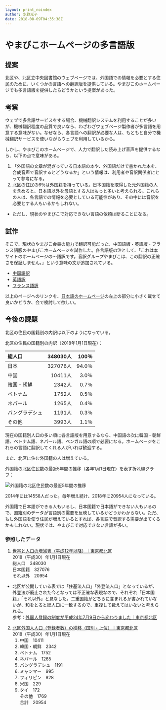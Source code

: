 ```yaml
---
layout: print_noindex
author: 水野光子
date: 2018-08-09T04:35:38Z
---
```


# やまびこホームページの多言語版

## 提案

北区や、北区立中央図書館のウェブページでは、外国語での情報を必要とする住民のために、いくつかの言語への翻訳版を提供している。やまびこのホームページでも多言語版を提供したらどうかという提案があった。

## 考察

ウェブで多言語サービスをする場合、機械翻訳システムを利用することが多いが、機械翻訳程度の品質で良いなら、わざわざウェブページ製作者が多言語を用意する意味がない。なぜなら、各言語への翻訳が必要な人は、もともと自分で機械翻訳サービスを使いながらウェブを利用しているから。

しかし、やまびこのホームページで、人力で翻訳した読み上げ音声を提供するなら、以下の点で意味がある。

1. 「外国語の文章が混ざっている日本語の本や、外国語だけで書かれた本を、合成音声で音訳するとどうなるか」という情報は、利用者や音訳関係者にとって参考になる。
2. 北区の住民の6％は外国籍を持っている。日本国籍を取得した元外国籍の人を含めると、日本語以外を母語とする人はもっと多いと考えられる。これらの人は、各言語での情報を必要としている可能性があり、その中には音訳を必要とする人もいるかもしれない。
  - ただし、現状のやまびこで対応できない言語の依頼は断ることになる。

## 試作

そこで、現状のやまびこ会員の能力で翻訳可能だった、中国語版・英語版・フランス語版のやまびこホームページを試作した。各言語版の注として、「これは本サイトのホームページの〜語訳です。音訳グループやまびこは、この翻訳の正確さを保証しません。」という意味の文が追加されている。

- [中国語訳](https://o-yamabiko.github.io/index-zho.html)
- [英語訳](https://o-yamabiko.github.io/index-eng.html)
- [フランス語訳](https://o-yamabiko.github.io/index-fra.html)

以上のページへのリンクを、[日本語のホームページ](https://o-yamabiko.github.io/)の左上の部分に小さく載せて良いかどうか、会で検討して欲しい。

## 今後の課題

北区の住民の国籍別の内訳は以下のようになっている。

北区の住民の国籍別の内訳（2018年1月1日現在）：

|総人口|348030人|100％|
|:---|---:|---:|
|日本|327076人|94.0％|
|中国|10411人|3.0％|
|韓国・朝鮮|2342人|0.7％|
|ベトナム|1752人|0.5％|
|ネパール|1265人|0.4％|
|バングラデシュ|1191人|0.3％|
|その他|3993人|1.1％|

現在の国籍別人口の多い順に各言語版を用意するなら、中国語の次に韓国・朝鮮語、ベトナム語、ネパール語、ベンガル語の順で必要になる。ホームページをこれらの言語に翻訳してくれる人がいれば歓迎する。

また、北区に住む外国籍の人は増えている。

外国籍の北区住民数の最近5年間の推移（各年1月1日現在）を表す折れ線グラフ：

<img class="naka" src="learn/media/languages/population_c.png" alt="外国籍の北区住民数の最近5年間の推移" srcset="learn/media/languages/population_c.svg" />

2014年には14558人だった。毎年増え続け、2018年に20954人になっている。

外国籍で日本語ができる人もいるし、日本国籍で日本語ができない人もいるので、国籍別のデータが言語別の需要を反映しているかどうかわからない。ただ、もし外国語を使う住民が増えているとすれば、各言語で音訳する需要が出てくるかもしれない。現状では、やまびこで対応できない言語が多い。


### 参照したデータ

1. [世帯と人口の増減表（平成12年以降）｜東京都北区](https://www.city.kita.tokyo.jp/koseki/kuse/toke/setai/setaitojinkoh12.html)  
2018（平成30）年1月1日現在  
総人口&emsp;348030  
日本国籍&emsp;327076  
それ以外&emsp;20954
  - 北区が公開している表では「住基法人口」「外登法人口」となっているが、外登法が廃止された今となっては不正確な表現なので、それぞれ「日本国籍」「それ以外」と見なした。二重国籍がどちらに含まれるか書かれていないが、和をとると総人口に一致するので、重複して数えてはいないと考えられる。  
参考：[外国人登録の制度が平成24年7月9日から変わりました｜東京都北区](http://www.city.kita.tokyo.jp/koseki/kurashi/koseki/gaikokujin/gaikokujin.html)
2. [北区外国人人口（登録者数）の推移（国別・上位）｜東京都北区](https://www.city.kita.tokyo.jp/somu/bunka/gakushu/kokusai/gaikokujinjinkou.html)  
2018（平成30）年1月1日現在
    1. 中国&emsp;10411
    2. 韓国・朝鮮&emsp;2342
    3. ベトナム&emsp;1752
    4. ネパール&emsp;1265
    5. バングラデシュ&emsp;1191
    6. ミャンマー&emsp;995
    7. フィリピン&emsp;828
    8. 米国&emsp;229
    9. タイ&emsp;172  
  その他&emsp;1769  
  合計&emsp;20954

